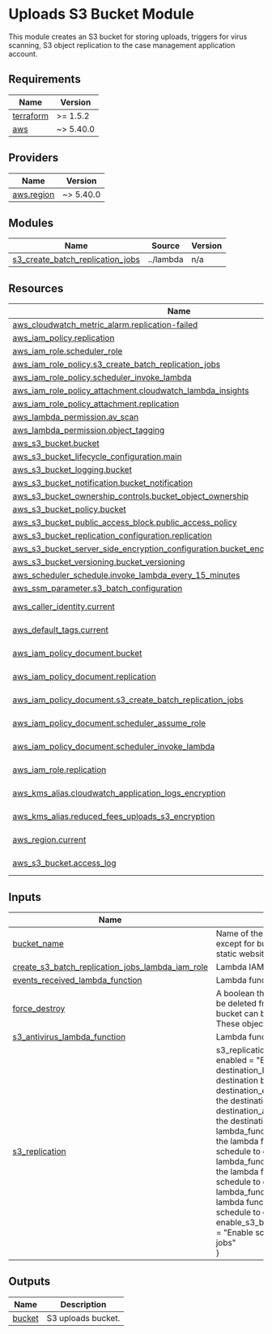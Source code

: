 # Uploads S3 Bucket Module

This module creates an S3 bucket for storing uploads, triggers for virus scanning, S3 object replication to the case management application account.

<!-- BEGIN_TF_DOCS -->
## Requirements

| Name | Version |
|------|---------|
| <a name="requirement_terraform"></a> [terraform](#requirement\_terraform) | >= 1.5.2 |
| <a name="requirement_aws"></a> [aws](#requirement\_aws) | ~> 5.40.0 |

## Providers

| Name | Version |
|------|---------|
| <a name="provider_aws.region"></a> [aws.region](#provider\_aws.region) | ~> 5.40.0 |

## Modules

| Name | Source | Version |
|------|--------|---------|
| <a name="module_s3_create_batch_replication_jobs"></a> [s3\_create\_batch\_replication\_jobs](#module\_s3\_create\_batch\_replication\_jobs) | ../lambda | n/a |

## Resources

| Name | Type |
|------|------|
| [aws_cloudwatch_metric_alarm.replication-failed](https://registry.terraform.io/providers/hashicorp/aws/latest/docs/resources/cloudwatch_metric_alarm) | resource |
| [aws_iam_policy.replication](https://registry.terraform.io/providers/hashicorp/aws/latest/docs/resources/iam_policy) | resource |
| [aws_iam_role.scheduler_role](https://registry.terraform.io/providers/hashicorp/aws/latest/docs/resources/iam_role) | resource |
| [aws_iam_role_policy.s3_create_batch_replication_jobs](https://registry.terraform.io/providers/hashicorp/aws/latest/docs/resources/iam_role_policy) | resource |
| [aws_iam_role_policy.scheduler_invoke_lambda](https://registry.terraform.io/providers/hashicorp/aws/latest/docs/resources/iam_role_policy) | resource |
| [aws_iam_role_policy_attachment.cloudwatch_lambda_insights](https://registry.terraform.io/providers/hashicorp/aws/latest/docs/resources/iam_role_policy_attachment) | resource |
| [aws_iam_role_policy_attachment.replication](https://registry.terraform.io/providers/hashicorp/aws/latest/docs/resources/iam_role_policy_attachment) | resource |
| [aws_lambda_permission.av_scan](https://registry.terraform.io/providers/hashicorp/aws/latest/docs/resources/lambda_permission) | resource |
| [aws_lambda_permission.object_tagging](https://registry.terraform.io/providers/hashicorp/aws/latest/docs/resources/lambda_permission) | resource |
| [aws_s3_bucket.bucket](https://registry.terraform.io/providers/hashicorp/aws/latest/docs/resources/s3_bucket) | resource |
| [aws_s3_bucket_lifecycle_configuration.main](https://registry.terraform.io/providers/hashicorp/aws/latest/docs/resources/s3_bucket_lifecycle_configuration) | resource |
| [aws_s3_bucket_logging.bucket](https://registry.terraform.io/providers/hashicorp/aws/latest/docs/resources/s3_bucket_logging) | resource |
| [aws_s3_bucket_notification.bucket_notification](https://registry.terraform.io/providers/hashicorp/aws/latest/docs/resources/s3_bucket_notification) | resource |
| [aws_s3_bucket_ownership_controls.bucket_object_ownership](https://registry.terraform.io/providers/hashicorp/aws/latest/docs/resources/s3_bucket_ownership_controls) | resource |
| [aws_s3_bucket_policy.bucket](https://registry.terraform.io/providers/hashicorp/aws/latest/docs/resources/s3_bucket_policy) | resource |
| [aws_s3_bucket_public_access_block.public_access_policy](https://registry.terraform.io/providers/hashicorp/aws/latest/docs/resources/s3_bucket_public_access_block) | resource |
| [aws_s3_bucket_replication_configuration.replication](https://registry.terraform.io/providers/hashicorp/aws/latest/docs/resources/s3_bucket_replication_configuration) | resource |
| [aws_s3_bucket_server_side_encryption_configuration.bucket_encryption_configuration](https://registry.terraform.io/providers/hashicorp/aws/latest/docs/resources/s3_bucket_server_side_encryption_configuration) | resource |
| [aws_s3_bucket_versioning.bucket_versioning](https://registry.terraform.io/providers/hashicorp/aws/latest/docs/resources/s3_bucket_versioning) | resource |
| [aws_scheduler_schedule.invoke_lambda_every_15_minutes](https://registry.terraform.io/providers/hashicorp/aws/latest/docs/resources/scheduler_schedule) | resource |
| [aws_ssm_parameter.s3_batch_configuration](https://registry.terraform.io/providers/hashicorp/aws/latest/docs/resources/ssm_parameter) | resource |
| [aws_caller_identity.current](https://registry.terraform.io/providers/hashicorp/aws/latest/docs/data-sources/caller_identity) | data source |
| [aws_default_tags.current](https://registry.terraform.io/providers/hashicorp/aws/latest/docs/data-sources/default_tags) | data source |
| [aws_iam_policy_document.bucket](https://registry.terraform.io/providers/hashicorp/aws/latest/docs/data-sources/iam_policy_document) | data source |
| [aws_iam_policy_document.replication](https://registry.terraform.io/providers/hashicorp/aws/latest/docs/data-sources/iam_policy_document) | data source |
| [aws_iam_policy_document.s3_create_batch_replication_jobs](https://registry.terraform.io/providers/hashicorp/aws/latest/docs/data-sources/iam_policy_document) | data source |
| [aws_iam_policy_document.scheduler_assume_role](https://registry.terraform.io/providers/hashicorp/aws/latest/docs/data-sources/iam_policy_document) | data source |
| [aws_iam_policy_document.scheduler_invoke_lambda](https://registry.terraform.io/providers/hashicorp/aws/latest/docs/data-sources/iam_policy_document) | data source |
| [aws_iam_role.replication](https://registry.terraform.io/providers/hashicorp/aws/latest/docs/data-sources/iam_role) | data source |
| [aws_kms_alias.cloudwatch_application_logs_encryption](https://registry.terraform.io/providers/hashicorp/aws/latest/docs/data-sources/kms_alias) | data source |
| [aws_kms_alias.reduced_fees_uploads_s3_encryption](https://registry.terraform.io/providers/hashicorp/aws/latest/docs/data-sources/kms_alias) | data source |
| [aws_region.current](https://registry.terraform.io/providers/hashicorp/aws/latest/docs/data-sources/region) | data source |
| [aws_s3_bucket.access_log](https://registry.terraform.io/providers/hashicorp/aws/latest/docs/data-sources/s3_bucket) | data source |

## Inputs

| Name | Description | Type | Default | Required |
|------|-------------|------|---------|:--------:|
| <a name="input_bucket_name"></a> [bucket\_name](#input\_bucket\_name) | Name of the bucket. do not use dots (.) except for buckets that are used only for static website hosting. | `string` | n/a | yes |
| <a name="input_create_s3_batch_replication_jobs_lambda_iam_role"></a> [create\_s3\_batch\_replication\_jobs\_lambda\_iam\_role](#input\_create\_s3\_batch\_replication\_jobs\_lambda\_iam\_role) | Lambda IAM role | `any` | n/a | yes |
| <a name="input_events_received_lambda_function"></a> [events\_received\_lambda\_function](#input\_events\_received\_lambda\_function) | Lambda function ARN for events received | `any` | n/a | yes |
| <a name="input_force_destroy"></a> [force\_destroy](#input\_force\_destroy) | A boolean that indicates all objects should be deleted from the bucket so that the bucket can be destroyed without error. These objects are not recoverable. | `bool` | `false` | no |
| <a name="input_s3_antivirus_lambda_function"></a> [s3\_antivirus\_lambda\_function](#input\_s3\_antivirus\_lambda\_function) | Lambda function ARN for events received | `any` | n/a | yes |
| <a name="input_s3_replication"></a> [s3\_replication](#input\_s3\_replication) | s3\_replication = {<br>      enabled                                   = "Enable S3 object replication"<br>      destination\_bucket\_arn                    = "ARN of the destination bucket"<br>      destination\_encryption\_key\_arn            = "ARN of the destination encryption key"<br>      destination\_account\_id                    = "Account ID of the destination bucket"<br>      lambda\_function\_image\_ecr\_arn             = "ARN of the lambda function to be invoked on a schedule to create replication jobs"<br>      lambda\_function\_image\_ecr\_url             = "URL of the lambda function to be invoked on a schedule to create replication jobs"<br>      lambda\_function\_image\_tag                 = "Tag of the lambda function to be invoked on a schedule to create replication jobs"<br>      enable\_s3\_batch\_job\_replication\_scheduler = "Enable scheduler to create replication jobs"<br>    } | <pre>object({<br>    enabled                                   = bool<br>    destination_bucket_arn                    = string<br>    destination_encryption_key_arn            = string<br>    destination_account_id                    = string<br>    lambda_function_image_ecr_arn             = string<br>    lambda_function_image_ecr_url             = string<br>    lambda_function_image_tag                 = string<br>    enable_s3_batch_job_replication_scheduler = bool<br>  })</pre> | n/a | yes |

## Outputs

| Name | Description |
|------|-------------|
| <a name="output_bucket"></a> [bucket](#output\_bucket) | S3 uploads bucket. |
<!-- END_TF_DOCS -->
